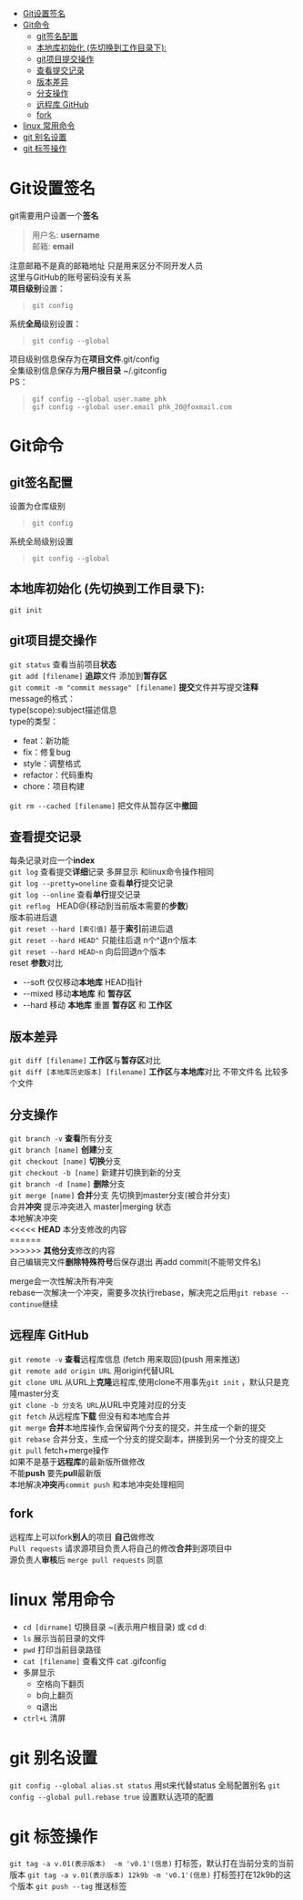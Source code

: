 <link rel="stylesheet" type="text/css" href="mkcss.css">


- [Git设置签名](#git%e8%ae%be%e7%bd%ae%e7%ad%be%e5%90%8d)
- [Git命令](#git%e5%91%bd%e4%bb%a4)
  - [git签名配置](#git%e7%ad%be%e5%90%8d%e9%85%8d%e7%bd%ae)
  - [本地库初始化 (先切换到工作目录下):](#%e6%9c%ac%e5%9c%b0%e5%ba%93%e5%88%9d%e5%a7%8b%e5%8c%96-%e5%85%88%e5%88%87%e6%8d%a2%e5%88%b0%e5%b7%a5%e4%bd%9c%e7%9b%ae%e5%bd%95%e4%b8%8b)
  - [git项目提交操作](#git%e9%a1%b9%e7%9b%ae%e6%8f%90%e4%ba%a4%e6%93%8d%e4%bd%9c)
  - [查看提交记录](#%e6%9f%a5%e7%9c%8b%e6%8f%90%e4%ba%a4%e8%ae%b0%e5%bd%95)
  - [版本差异](#%e7%89%88%e6%9c%ac%e5%b7%ae%e5%bc%82)
  - [分支操作](#%e5%88%86%e6%94%af%e6%93%8d%e4%bd%9c)
  - [远程库 GitHub](#%e8%bf%9c%e7%a8%8b%e5%ba%93-github)
  - [fork](#fork)
- [linux 常用命令](#linux-%e5%b8%b8%e7%94%a8%e5%91%bd%e4%bb%a4)
- [git 别名设置](#git-%e5%88%ab%e5%90%8d%e8%ae%be%e7%bd%ae)
- [git 标签操作](#git-%e6%a0%87%e7%ad%be%e6%93%8d%e4%bd%9c)
# Git设置签名  
git需要用户设置一个**签名**  
> 用户名: **username**  
> 邮箱: **email**  

注意邮箱不是真的邮箱地址 只是用来区分不同开发人员  
这里与GitHub的账号密码没有关系  
**项目级别**设置：
>  `git config`  

系统**全局**级别设置：
> `git config --global`

项目级别信息保存为在**项目文件**.git/config   
全集级别信息保存为**用户根目录** ~/.gitconfig   
PS：
> `gif config --global user.name phk`  
> `gif config --global user.email phk_20@foxmail.com`

# Git命令
## git签名配置  
设置为仓库级别  
>`git config`  

系统全局级别设置  
> `git config --global` 
## 本地库初始化 (先切换到工作目录下):   
`git init `
## git项目提交操作  
`git status` 查看当前项目**状态**  
`git add [filename]` **追踪**文件 添加到**暂存区**  
`git commit -m "commit message" [filename]` **提交**文件并写提交**注释**   
message的格式：  
type(scope):subject描述信息  
type的类型：  
- feat：新功能
- fix：修复bug
- style：调整格式
- refactor：代码重构
- chore：项目构建
  
`git rm --cached [filename]` 把文件从暂存区中**撤回**  
## 查看提交记录  
每条记录对应一个**index**  
`git log` 查看提交**详细**记录 多屏显示 和linux命令操作相同  
`git log --pretty=oneline` 查看**单行**提交记录  
`git log --online` 查看**单行**提交记录  
`git reflog `   HEAD@{移动到当前版本需要的**步数**}  
版本前进后退     
`git reset --hard [索引值]` 基于**索引**前进后退  
`git reset --hard HEAD^` 只能往后退 n个^退n个版本  
`git reset --hard HEAD~n` 向后回退n个版本  
reset **参数**对比  
- --soft 仅仅移动**本地库** HEAD指针
- --mixed 移动**本地库** 和 **暂存区**
- --hard 移动 **本地库** 重置 **暂存区** 和 **工作区**  
## 版本差异  
`git diff [filename]` **工作区**与**暂存区**对比  
`git diff [本地库历史版本] [filename]` **工作区**与**本地库**对比 不带文件名 比较多个文件

## 分支操作
`git branch -v` **查看**所有分支  
`git branch [name]` **创建**分支  
`git checkout [name]` **切换**分支    
`git checkout -b [name]` 新建并切换到新的分支  
`git branch -d [name]` **删除**分支  
`git merge [name]` **合并**分支 先切换到master分支(被合并分支)  
合并**冲突**
提示冲突进入 master|merging 状态  
本地解决冲突  
 <<<<< **HEAD**  本分支修改的内容  
 \======  
 \>>>>>>  **其他分支**修改的内容  
自己编辑完文件**删除特殊符号**后保存退出 再add commit(不能带文件名)

merge会一次性解决所有冲突  
rebase一次解决一个冲突，需要多次执行rebase，解决完之后用`git rebase --continue`继续
## 远程库 GitHub  
`git remote -v` **查看**远程库信息 (fetch 用来取回)(push 用来推送)  
`git remote add origin URL` 用origin代替URL  
`git clone URL` 从URL上**克隆**远程库,使用clone不用事先`git init` ，默认只是克隆master分支   
`git clone -b 分支名 URL`从URL中克隆对应的分支  
`git fetch` 从远程库**下载** 但没有和本地库合并  
`git merge` **合并**本地库操作,会保留两个分支的提交，并生成一个新的提交  
`git rebase` 合并分支，生成一个分支的提交副本，拼接到另一个分支的提交上  
`git pull` fetch+merge操作  
如果不是基于**远程库**的最新版所做修改  
不能**push** 要先**pull**最新版  
本地解决**冲突**再`commit push` 和本地冲突处理相同
## fork  
远程库上可以fork**别人**的项目 **自己**做修改  
`Pull requests` 请求源项目负责人将自己的修改**合并**到源项目中  
源负责人**审核**后 `merge pull requests` 同意
    
 
# linux 常用命令
* `cd [dirname]` 切换目录 ~(表示用户根目录) 或 cd d:
* `ls` 展示当前目录的文件
* `pwd` 打印当前目录路径
* `cat [filename]` 查看文件 cat .gifconfig
* 多屏显示
    * 空格向下翻页
    * b向上翻页
    * q退出
* `ctrl+L` 清屏 
# git 别名设置
`git config --global alias.st status` 用st来代替status  全局配置别名
`git  config --global pull.rebase true` 设置默认选项的配置
# git 标签操作
`git tag -a v.01(表示版本)  -m 'v0.1'(信息)` 打标签，默认打在当前分支的当前版本
`git tag -a v.01(表示版本) 12k9b -m 'v0.1'(信息)` 打标签打在12k9b的这个版本
`git push --tag` 推送标签
